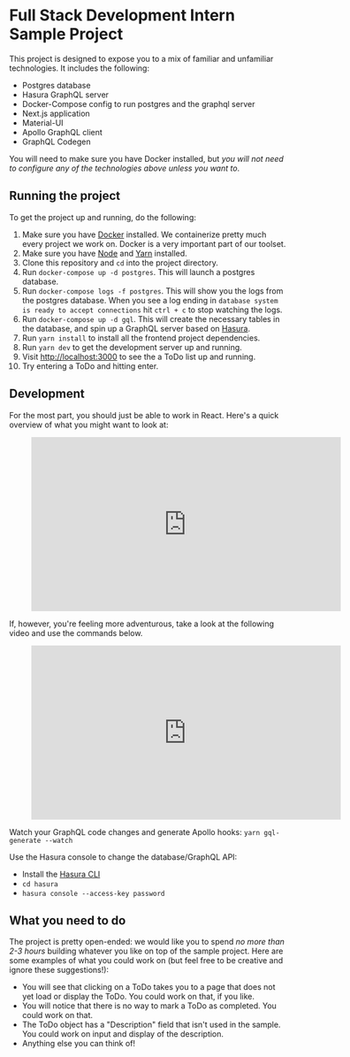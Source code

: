 # Full Stack Development Intern Sample Project

This project is designed to expose you to a mix of familiar and unfamiliar technologies. It includes the following:

- Postgres database
- Hasura GraphQL server
- Docker-Compose config to run postgres and the graphql server
- Next.js application
- Material-UI
- Apollo GraphQL client
- GraphQL Codegen

You will need to make sure you have Docker installed, but _you will not need to configure any of the technologies above unless you want to_.

## Running the project

To get the project up and running, do the following:

1. Make sure you have [Docker](https://docs.docker.com/get-docker/) installed. We containerize pretty much every project we work on. Docker is a very important part of our toolset.
2. Make sure you have [Node](https://nodejs.org/en/download/) and [Yarn](https://classic.yarnpkg.com/en/docs/install/) installed.
3. Clone this repository and `cd` into the project directory.
4. Run `docker-compose up -d postgres`. This will launch a postgres database. 
5. Run `docker-compose logs -f postgres`. This will show you the logs from the postgres database. When you see a log ending in `database system is ready to accept connections` hit `ctrl + c` to stop watching the logs.
6. Run `docker-compose up -d gql`. This will create the necessary tables in the database, and spin up a GraphQL server based on [Hasura](https://hasura.io/).
7. Run `yarn install` to install all the frontend project dependencies.
8. Run `yarn dev` to get the development server up and running.
9. Visit [http://localhost:3000](http://localhost:3000) to see the a ToDo list up and running.
10. Try entering a ToDo and hitting enter.

## Development

For the most part, you should just be able to work in React. Here's a quick overview of what you might want to look at:


<figure class="video_container">
  <iframe width="560" height="315" src="https://www.youtube.com/embed/_6r900fmMGI" frameborder="0" allow="accelerometer; autoplay; clipboard-write; encrypted-media; gyroscope; picture-in-picture" allowfullscreen></iframe>
</figure>


If, however, you're feeling more adventurous, take a look at the following video and use the commands below.

<figure class="video_container">
  <iframe width="560" height="315" src="https://www.youtube.com/embed/-6yJGwgKCEI" frameborder="0" allow="accelerometer; autoplay; clipboard-write; encrypted-media; gyroscope; picture-in-picture" allowfullscreen></iframe>
</figure>

Watch your GraphQL code changes and generate Apollo hooks: 
`yarn gql-generate --watch`

Use the Hasura console to change the database/GraphQL API:
- Install the [Hasura CLI](https://hasura.io/docs/1.0/graphql/core/hasura-cli/install-hasura-cli.html)
- `cd hasura`
- `hasura console --access-key password`

## What you need to do

The project is pretty open-ended: we would like you to spend _no more than 2-3 hours_ building whatever you like on top of the sample project. Here are some examples of what you could work on (but feel free to be creative and ignore these suggestions!):

- You will see that clicking on a ToDo takes you to a page that does not yet load or display the ToDo. You could work on that, if you like.
- You will notice that there is no way to mark a ToDo as completed. You could work on that.
- The ToDo object has a "Description" field that isn't used in the sample. You could work on input and display of the description.
- Anything else you can think of!

